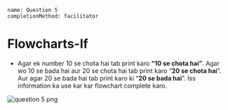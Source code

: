 ```ngMeta
name: Question 5
completionMethod: facilitator
```
# Flowcharts-If

- Agar ek number 10 se chota hai tab print karo **“10 se chota hai”**. Agar wo 10 se bada hai aur 20 se chota hai tab print karo “**20 se chota hai**”. Aur agar 20 se bada hai tab print karo ki “**20 se bada hai**”. Iss information ka use kar kar flowchart complete karo.

![question 5 png](https://storage.googleapis.com/ng-curriculum-images/python-flowcharts/if-worksheet/2.6-question5.png)
